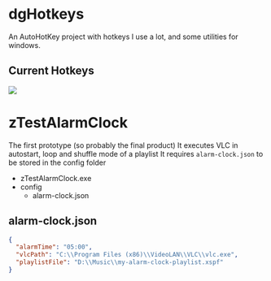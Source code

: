 # dgHotkeys

An AutoHotKey project with hotkeys I use a lot, and some utilities for windows.

## Current Hotkeys

<img src="https://danyg.github.io/projects/dgHotkeys/img/dgHotkeys-190502.png"/>

# zTestAlarmClock

The first prototype (so probably the final product) It executes VLC in autostart, loop and shuffle mode of a playlist
It requires `alarm-clock.json` to be stored in the config folder

- zTestAlarmClock.exe
- config
  - alarm-clock.json

## alarm-clock.json

```json
{
  "alarmTime": "05:00",
  "vlcPath": "C:\\Program Files (x86)\\VideoLAN\\VLC\\vlc.exe",
  "playlistFile": "D:\\Music\\my-alarm-clock-playlist.xspf"
}
```

